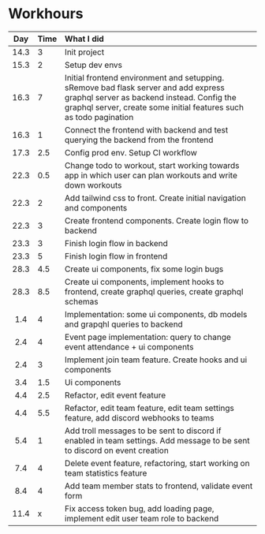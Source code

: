 # Workhours

| Day  | Time | What I did                                                                                                                                                                                              |
| :--: | :--- | :------------------------------------------------------------------------------------------------------------------------------------------------------------------------------------------------------ |
| 14.3 | 3    | Init project                                                                                                                                                                                            |
| 15.3 | 2    | Setup dev envs                                                                                                                                                                                          |
| 16.3 | 7    | Initial frontend environment and setupping. sRemove bad flask server and add express graphql server as backend instead. Config the graphql server, create some initial features such as todo pagination |
| 16.3 | 1    | Connect the frontend with backend and test querying the backend from the frontend                                                                                                                       |
| 17.3 | 2.5  | Config prod env. Setup CI workflow                                                                                                                                                                      |
| 22.3 | 0.5  | Change todo to workout, start working towards app in which user can plan workouts and write down workouts                                                                                               |
| 22.3 | 2    | Add tailwind css to front. Create initial navigation and components                                                                                                                                     |
| 22.3 | 3    | Create frontend components. Create login flow to backend                                                                                                                                                |
| 23.3 | 3    | Finish login flow in backend                                                                                                                                                                            |
| 23.3 | 5    | Finish login flow in frontend                                                                                                                                                                           |
| 28.3 | 4.5  | Create ui components, fix some login bugs                                                                                                                                                               |
| 28.3 | 8.5  | Create ui components, implement hooks to frontend, create graphql queries, create graphql schemas                                                                                                       |
| 1.4  | 4    | Implementation: some ui components, db models and grapqhl queries to backend                                                                                                                            |
| 2.4  | 4    | Event page implementation: query to change event attendance + ui components                                                                                                                             |
| 2.4  | 3    | Implement join team feature. Create hooks and ui components                                                                                                                                             |
| 3.4  | 1.5  | Ui components                                                                                                                                                                                           |
| 4.4  | 2.5  | Refactor, edit event feature                                                                                                                                                                            |
| 4.4  | 5.5  | Refactor, edit team feature, edit team settings feature, add discord webhooks to teams                                                                                                                  |
| 5.4  | 1    | Add troll messages to be sent to discord if enabled in team settings. Add message to be sent to discord on event creation                                                                               |
| 7.4  | 4    | Delete event feature, refactoring, start working on team statistics feature                                                                                                                             |
| 8.4  | 4    | Add team member stats to frontend, validate event form                                                                                                                                                  |
| 11.4  | x    | Fix access token bug, add loading page, implement edit user team role to backend                                                                                                                                          |
